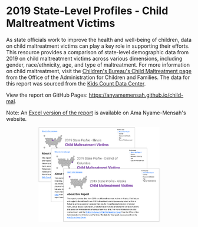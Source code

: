 # 2019 State-Level Profiles - Child Maltreatment Victims

As state officials work to improve the health and well-being of children, data on child maltreatment victims can play a key role in supporting their efforts. This resource provides a comparison of state-level demographic data from 2019 on child maltreatment victims across various dimensions, including gender, race/ethnicity, age, and type of maltreatment. For more information on child maltreatment, visit the [Children's Bureau's Child Maltreatment page](https://www.acf.hhs.gov/cb/data-research/child-maltreatment) from the Office of the Administration for Children and Families. The data for this report was sourced from the [Kids Count Data Center](https://datacenter.kidscount.org/data). 


View the report on GitHub Pages: https://anyamemensah.github.io/child-mal.

Note: An [Excel version of the report](https://www.anyamemensah.com/child-maltreatment-data) is available on Ama Nyame-Mensah's website.

<div align='center'>
	<img src="./resources/lead_img.png" alt="Image of sample state-level report pages." width="65%" />
</div>
